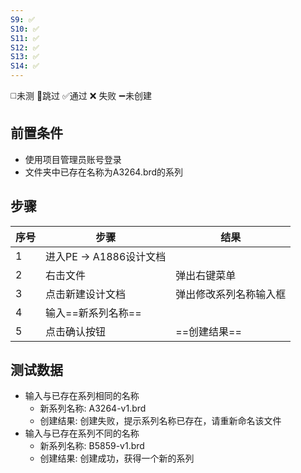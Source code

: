 ```yaml
---
S9: ✅
S10: ✅
S11: ✅
S12: ✅
S13: ✅
S14: ✅
---
```

◻️未测    🚫跳过     ✅通过    ❌ 失败    ➖未创建

## 前置条件

- 使用项目管理员账号登录
- 文件夹中已存在名称为A3264.brd的系列

## 步骤

| 序号  | 步骤                | 结果          |
| --- | ----------------- | ----------- |
| 1   | 进入PE -> A1886设计文档 |             |
| 2   | 右击文件              | 弹出右键菜单      |
| 3   | 点击新建设计文档          | 弹出修改系列名称输入框 |
| 4   | 输入==新系列名称==       |             |
| 5   | 点击确认按钮            | ==创建结果==    |

## 测试数据

- 输入与已存在系列相同的名称
	- 新系列名称: A3264-v1.brd
	- 创建结果: 创建失败，提示系列名称已存在，请重新命名该文件
- 输入与已存在系列不同的名称
	- 新系列名称: B5859-v1.brd
	- 创建结果: 创建成功，获得一个新的系列

